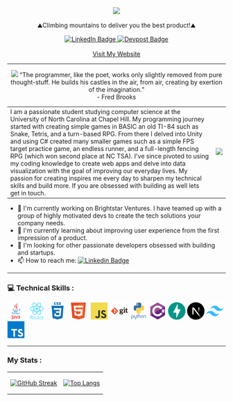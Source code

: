 <div id="header" align="center">
  <img src="https://media3.giphy.com/media/v1.Y2lkPTc5MGI3NjExMW02Z3ptM3dodXhuYXV2cGx5NWdvaHFnN2t0bzJzOGlscWNudHA4biZlcD12MV9pbnRlcm5hbF9naWZfYnlfaWQmY3Q9Zw/QWShJYsXPeCSasM0Hb/giphy.gif" width="200"/>
  <p>⛰️Climbing mountains to deliver you the best product!⛰️</p>
</div>

<div id="badges" align="center">
  <a href="https://www.linkedin.com/in/nathan-santiago/">
      <img src="https://img.shields.io/badge/LinkedIn-blue?style=for-the-badge&logo=linkedin&logoColor=white" alt="LinkedIn Badge"/>
  </a>
  <a href="https://devpost.com/santiagonathan9254?ref_content=user-portfolio&ref_feature=portfolio&ref_medium=global-nav">
    <img src="https://img.shields.io/badge/Devpost-purple?style=for-the-badge&logo=devpost&logoColor=white" alt="Devpost Badge"/>
  </a>
  <br>
  <img src="https://komarev.com/ghpvc/?username=nathansantiago&style=flat-square&color=blue" alt=""/>
  <br>
  <a href="https://santiagonathan.com" target="_blank"> Visit My Website</a>
</div>

---

<div align="center"> 
  <img src="https://github.com/BrunnerLivio/brunnerlivio/blob/master/images/welcome.png?raw=true" max-width="100%"/> 
  <q>The programmer, like the poet, works only slightly removed from pure thought-stuff. He builds his castles in the air, from air, creating by exertion of the imagination.</q> <br/>- Fred Brooks
</div>

<table>
  <tr>
    <td>
      I am a passionate student studying computer science at the University of North Carolina at Chapel Hill. My programming journey started with creating simple games in BASIC an old TI-84 such as Snake, Tetris, and a turn-based RPG. From there I delved into Unity and using C# created many smaller games such as a simple FPS target practice game, an endless runner, and a full-length fencing RPG (which won second place at NC TSA). I've since pivoted to using my coding knowledge to create web apps and delve into data visualization with the goal of improving our everyday lives. My passion for creating inspires me every day to sharpen my technical skills and build more. If you are obsessed with building as well lets get in touch.
    </td>
    <td>
      <img src="https://media2.giphy.com/media/v1.Y2lkPTc5MGI3NjExdDVlamQ0b3Y3enl5bndsMmM2dHhhbDF1ZmNhajN2aWtvcTNkMncybCZlcD12MV9pbnRlcm5hbF9naWZfYnlfaWQmY3Q9Zw/zPdwt79PXjMEo/giphy.gif" width="300"/>
    </td>
  </tr>
</table>

- 🔭 I'm currently working on Brightstar Ventures. I have teamed up with a group of highly motivated devs to create the tech solutions your company needs.
- 🌱 I'm currently learning about improving user experience from the first impression of a product.
- 🤔 I'm looking for other passionate developers obsessed with building and startups.
- 📫 How to reach me: [![Linkedin Badge](https://img.shields.io/badge/-Nathan_Santiago-blue?style=flat&logo=Linkedin&logoColor=white)](https://www.linkedin.com/in/nathan-santiago/)

---

### 💻 Technical Skills :

<div id="languages">
  <img src="https://github.com/devicons/devicon/blob/master/icons/java/java-original-wordmark.svg" title="Java" alt="Java" width="40" height="40"/>&nbsp;
  <img src="https://github.com/devicons/devicon/blob/master/icons/react/react-original-wordmark.svg" title="React" alt="React" width="40" height="40"/>&nbsp;
  <img src="https://github.com/devicons/devicon/blob/master/icons/css3/css3-plain-wordmark.svg"  title="CSS3" alt="CSS" width="40" height="40"/>&nbsp;
  <img src="https://github.com/devicons/devicon/blob/master/icons/html5/html5-original.svg" title="HTML5" alt="HTML" width="40" height="40"/>&nbsp;
  <img src="https://github.com/devicons/devicon/blob/master/icons/javascript/javascript-original.svg" title="JavaScript" alt="JavaScript" width="40" height="40"/>&nbsp;
  <img src="https://github.com/devicons/devicon/blob/master/icons/git/git-original-wordmark.svg" title="Git" **alt="Git" width="40" height="40"/>
  <img src="https://github.com/devicons/devicon/blob/master/icons/python/python-original-wordmark.svg" title="Python" **alt="Python" width="40" height="40"/>
  <img src="https://github.com/devicons/devicon/blob/master/icons/csharp/csharp-original.svg" title="C#" **alt="C#" width="40" height="40"/>
  <img src="https://github.com/devicons/devicon/blob/master/icons/fastapi/fastapi-original.svg" title="FastAPI" **alt="FastAPI" width="40" height="40"/>
  <img src="https://github.com/devicons/devicon/blob/master/icons/nextjs/nextjs-original.svg" title="NextJS" **alt="NextJS" width="40" height="40"/>
  <img src="https://github.com/devicons/devicon/blob/master/icons/tailwindcss/tailwindcss-original.svg" title="TailwindCSS" **alt="TailwindCSS" width="40" height="40"/>
  <img src="https://github.com/devicons/devicon/blob/master/icons/typescript/typescript-original.svg" title="Typescript" **alt="Typescript" width="40" height="40"/>
</div>

---

### My Stats :

<table align="center">
<tr>
<td>

[![GitHub Streak](https://github-readme-streak-stats.herokuapp.com?user=nathansantiago&theme=dark&hide_border=true)](https://git.io/streak-stats)

</td>
<td>

[![Top Langs](https://github-readme-stats.vercel.app/api/top-langs/?username=nathansantiago&layout=compact&theme=dark&hide_border=true)](https://github.com/anuraghazra/github-readme-stats)

</td>
</tr>
</table>
